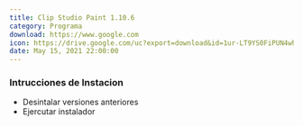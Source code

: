 ```yaml
---
title: Clip Studio Paint 1.10.6
category: Programa
download: https://www.google.com
icon: https://drive.google.com/uc?export=download&id=1ur-LT9YS0FiPUN4wh_77hDwgEN5LLuHf
date: May 15, 2021 22:00:00
---
```


### Intrucciones de Instacion

- Desintalar versiones anteriores
- Ejercutar instalador
